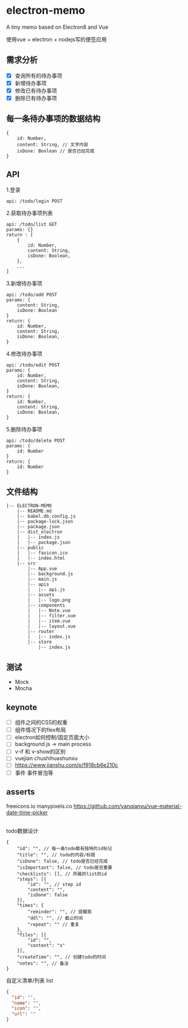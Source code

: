 # electron-memo
A tiny memo based on Electron8 and Vue

使用vue + electron + nodejs写的便签应用


## 需求分析
- [x] 查询所有的待办事项
- [x] 新增待办事项
- [x] 修改已有待办事项
- [x] 删除已有待办事项

## 每一条待办事项的数据结构
```
{
    id: Number,
    content: String, // 文字内容
    isDone: Boolean // 是否已经完成
}
```

## API
1.登录
```
api: /todo/login POST
```
2.获取待办事项列表
```
api: /todo/list GET
params: {}
return : [
    {
        id: Number,
        content: String,
        isDone: Boolean,
    }, 
    ...
]
```
3.新增待办事项
```
api: /todo/add POST
params: {
    content: String,
    isDone: Boolean
}
return: {
    id: Number,
    content: String,
    isDone: Boolean,
}
```
4.修改待办事项
```
api: /todo/edit POST
params: {
    id: Number,
    content: String,
    isDone: Boolean,
}
return: {
    id: Number,
    content: String,
    isDone: Boolean,
}
```
5.删除待办事项
```
api: /todo/delete POST
params: {
    id: Number
}
return: {
    id: Number
}
```

## 文件结构
```
|-- ELECTRON-MEMO
    |-- README.md
    |-- babel.db.config.js
    |-- package-lock.json
    |-- package.json
    |-- dist_electron
    |   |-- index.js
    |   |-- package.json
    |-- public
    |   |-- favicon.ico
    |   |-- index.html
    |-- src
        |-- App.vue
        |-- background.js
        |-- main.js
        |-- apis
        |   |-- api.js
        |-- assets
        |   |-- logo.png
        |-- components
        |   |-- Note.vue
        |   |-- filter.vue
        |   |-- item.vue
        |   |-- layout.vue
        |-- router
        |   |-- index.js
        |-- store
            |-- index.js
```

## 测试
- Mock
- Mocha

## keynote
- [ ] 组件之间的CSS的权重
- [ ] 组件情况下的flex布局
- [ ] electron如何控制/固定页面大小
- [ ] background.js -> main process
- [ ] v-if 和 v-show的区别
- [ ] vuejian chushihuashunxu
- [ ] https://www.jianshu.com/p/f918cb6e210c
- [ ] 事件  事件冒泡等

## asserts
freeicons.io
manypixels.co
https://github.com/yanqianyu/vue-material-date-time-picker

##
todo数据设计
```
{
    "id": "", // 每一条todo都有独特的id标记
    "title": "", // todo的内容/标题
    "isDone": false, // todo是否已经完成
    "isImportant": false, // todo是否重要
    "checklists": [], // 所属的list的id
    "steps": [{
        "id": "", // step id
        "content": "",
        "isDone": false
    }],
    "times": {
        "reminder": "", // 提醒我
        "ddl": "", // 截止时间
        "repeat": "" // 重复
    },
    "files": [{
        "id": "",
        "content": "s"
    }],
    "createTime": "", // 创建todo的时间
    "notes": "", // 备注
}
```

自定义清单/列表 list
```json
{
  "id": "", 
  "name": "",
  "icon": "",
  "url": ""
}
```
